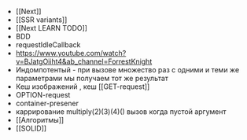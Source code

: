 - [[Next]]
- [[SSR variants]]
- [[Next LEARN TODO]]
- BDD
- requestIdleCallback
- https://www.youtube.com/watch?v=BJatgOiiht4&ab_channel=ForrestKnight
- Индомпотентый - при вызове множество раз с одними и теми же параметрами мы получаем тот же результат
- Кеш изображений , кеш [[GET-request]]
- OPTION-request
- container-presener
- каррирование multiply(2)(3)(4)() вызов когда пустой аргумент
- [[Алгоритмы]]
- [[SOLID]]